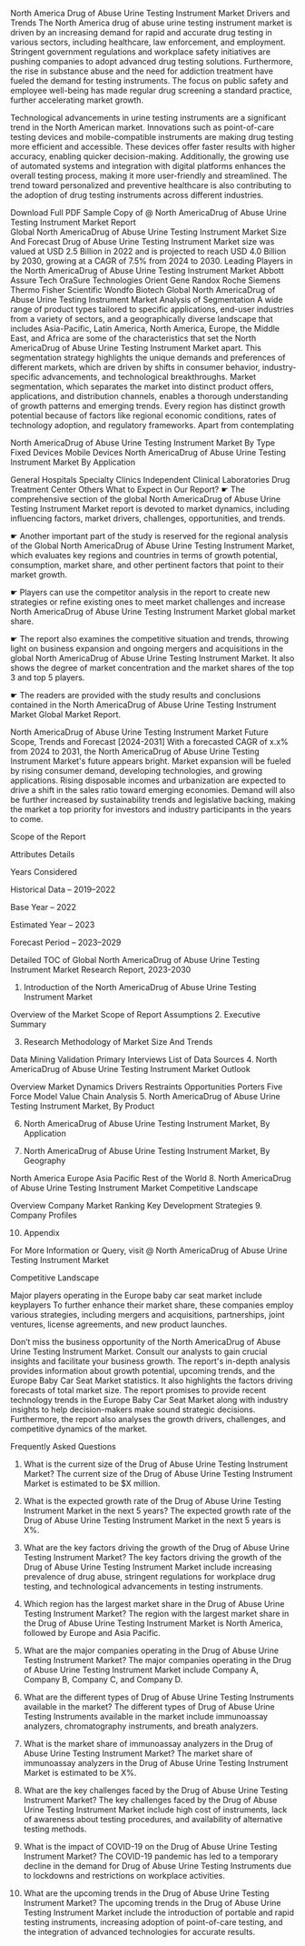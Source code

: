 North America Drug of Abuse Urine Testing Instrument Market Drivers and Trends
The North America drug of abuse urine testing instrument market is driven by an increasing demand for rapid and accurate drug testing in various sectors, including healthcare, law enforcement, and employment. Stringent government regulations and workplace safety initiatives are pushing companies to adopt advanced drug testing solutions. Furthermore, the rise in substance abuse and the need for addiction treatment have fueled the demand for testing instruments. The focus on public safety and employee well-being has made regular drug screening a standard practice, further accelerating market growth.

Technological advancements in urine testing instruments are a significant trend in the North American market. Innovations such as point-of-care testing devices and mobile-compatible instruments are making drug testing more efficient and accessible. These devices offer faster results with higher accuracy, enabling quicker decision-making. Additionally, the growing use of automated systems and integration with digital platforms enhances the overall testing process, making it more user-friendly and streamlined. The trend toward personalized and preventive healthcare is also contributing to the adoption of drug testing instruments across different industries.

Download Full PDF Sample Copy of @ North AmericaDrug of Abuse Urine Testing Instrument Market Report  
Global North AmericaDrug of Abuse Urine Testing Instrument Market Size And Forecast
Drug of Abuse Urine Testing Instrument Market size was valued at USD 2.5 Billion in 2022 and is projected to reach USD 4.0 Billion by 2030, growing at a CAGR of 7.5% from 2024 to 2030.
Leading Players in the North AmericaDrug of Abuse Urine Testing Instrument Market
Abbott
Assure Tech
OraSure Technologies
Orient Gene
Randox
Roche
Siemens
Thermo Fisher Scientific
Wondfo Biotech
Global North AmericaDrug of Abuse Urine Testing Instrument Market Analysis of Segmentation
A wide range of product types tailored to specific applications, end-user industries from a variety of sectors, and a geographically diverse landscape that includes Asia-Pacific, Latin America, North America, Europe, the Middle East, and Africa are some of the characteristics that set the North AmericaDrug of Abuse Urine Testing Instrument Market apart. This segmentation strategy highlights the unique demands and preferences of different markets, which are driven by shifts in consumer behavior, industry-specific advancements, and technological breakthroughs. Market segmentation, which separates the market into distinct product offers, applications, and distribution channels, enables a thorough understanding of growth patterns and emerging trends. Every region has distinct growth potential because of factors like regional economic conditions, rates of technology adoption, and regulatory frameworks. Apart from contemplating

North AmericaDrug of Abuse Urine Testing Instrument Market By Type
Fixed Devices
Mobile Devices
North AmericaDrug of Abuse Urine Testing Instrument Market By Application

General Hospitals
Specialty Clinics
Independent Clinical Laboratories
Drug Treatment Center
Others
What to Expect in Our Report?
☛ The comprehensive section of the global North AmericaDrug of Abuse Urine Testing Instrument Market report is devoted to market dynamics, including influencing factors, market drivers, challenges, opportunities, and trends.

☛ Another important part of the study is reserved for the regional analysis of the Global North AmericaDrug of Abuse Urine Testing Instrument Market, which evaluates key regions and countries in terms of growth potential, consumption, market share, and other pertinent factors that point to their market growth.

☛ Players can use the competitor analysis in the report to create new strategies or refine existing ones to meet market challenges and increase North AmericaDrug of Abuse Urine Testing Instrument Market global market share.

☛ The report also examines the competitive situation and trends, throwing light on business expansion and ongoing mergers and acquisitions in the global North AmericaDrug of Abuse Urine Testing Instrument Market. It also shows the degree of market concentration and the market shares of the top 3 and top 5 players.

☛ The readers are provided with the study results and conclusions contained in the North AmericaDrug of Abuse Urine Testing Instrument Market Global Market Report.

North AmericaDrug of Abuse Urine Testing Instrument Market Future Scope, Trends and Forecast [2024-2031]
With a forecasted CAGR of x.x% from 2024 to 2031, the North AmericaDrug of Abuse Urine Testing Instrument Market's future appears bright. Market expansion will be fueled by rising consumer demand, developing technologies, and growing applications. Rising disposable incomes and urbanization are expected to drive a shift in the sales ratio toward emerging economies. Demand will also be further increased by sustainability trends and legislative backing, making the market a top priority for investors and industry participants in the years to come.

Scope of the Report

Attributes Details

Years Considered

Historical Data – 2019–2022

Base Year – 2022

Estimated Year – 2023

Forecast Period – 2023–2029

Detailed TOC of Global North AmericaDrug of Abuse Urine Testing Instrument Market Research Report, 2023-2030
1. Introduction of the North AmericaDrug of Abuse Urine Testing Instrument Market

Overview of the Market
Scope of Report
Assumptions
2. Executive Summary

3. Research Methodology of Market Size And Trends

Data Mining
Validation
Primary Interviews
List of Data Sources
4. North AmericaDrug of Abuse Urine Testing Instrument Market Outlook

Overview
Market Dynamics
Drivers
Restraints
Opportunities
Porters Five Force Model
Value Chain Analysis
5. North AmericaDrug of Abuse Urine Testing Instrument Market, By Product

6. North AmericaDrug of Abuse Urine Testing Instrument Market, By Application

7. North AmericaDrug of Abuse Urine Testing Instrument Market, By Geography

North America
Europe
Asia Pacific
Rest of the World
8. North AmericaDrug of Abuse Urine Testing Instrument Market Competitive Landscape

Overview
Company Market Ranking
Key Development Strategies
9. Company Profiles

10. Appendix

For More Information or Query, visit @ North AmericaDrug of Abuse Urine Testing Instrument Market

Competitive Landscape

Major players operating in the Europe baby car seat market include keyplayers To further enhance their market share, these companies employ various strategies, including mergers and acquisitions, partnerships, joint ventures, license agreements, and new product launches.

Don’t miss the business opportunity of the North AmericaDrug of Abuse Urine Testing Instrument Market. Consult our analysts to gain crucial insights and facilitate your business growth.
The report's in-depth analysis provides information about growth potential, upcoming trends, and the Europe Baby Car Seat Market statistics. It also highlights the factors driving forecasts of total market size. The report promises to provide recent technology trends in the Europe Baby Car Seat Market along with industry insights to help decision-makers make sound strategic decisions. Furthermore, the report also analyses the growth drivers, challenges, and competitive dynamics of the market.

Frequently Asked Questions
1. What is the current size of the Drug of Abuse Urine Testing Instrument Market?
The current size of the Drug of Abuse Urine Testing Instrument Market is estimated to be $X million.

2. What is the expected growth rate of the Drug of Abuse Urine Testing Instrument Market in the next 5 years?
The expected growth rate of the Drug of Abuse Urine Testing Instrument Market in the next 5 years is X%.

3. What are the key factors driving the growth of the Drug of Abuse Urine Testing Instrument Market?
The key factors driving the growth of the Drug of Abuse Urine Testing Instrument Market include increasing prevalence of drug abuse, stringent regulations for workplace drug testing, and technological advancements in testing instruments.

4. Which region has the largest market share in the Drug of Abuse Urine Testing Instrument Market?
The region with the largest market share in the Drug of Abuse Urine Testing Instrument Market is North America, followed by Europe and Asia Pacific.

5. What are the major companies operating in the Drug of Abuse Urine Testing Instrument Market?
The major companies operating in the Drug of Abuse Urine Testing Instrument Market include Company A, Company B, Company C, and Company D.

6. What are the different types of Drug of Abuse Urine Testing Instruments available in the market?
The different types of Drug of Abuse Urine Testing Instruments available in the market include immunoassay analyzers, chromatography instruments, and breath analyzers.

7. What is the market share of immunoassay analyzers in the Drug of Abuse Urine Testing Instrument Market?
The market share of immunoassay analyzers in the Drug of Abuse Urine Testing Instrument Market is estimated to be X%.

8. What are the key challenges faced by the Drug of Abuse Urine Testing Instrument Market?
The key challenges faced by the Drug of Abuse Urine Testing Instrument Market include high cost of instruments, lack of awareness about testing procedures, and availability of alternative testing methods.

9. What is the impact of COVID-19 on the Drug of Abuse Urine Testing Instrument Market?
The COVID-19 pandemic has led to a temporary decline in the demand for Drug of Abuse Urine Testing Instruments due to lockdowns and restrictions on workplace activities.

10. What are the upcoming trends in the Drug of Abuse Urine Testing Instrument Market?
The upcoming trends in the Drug of Abuse Urine Testing Instrument Market include the introduction of portable and rapid testing instruments, increasing adoption of point-of-care testing, and the integration of advanced technologies for accurate results.
